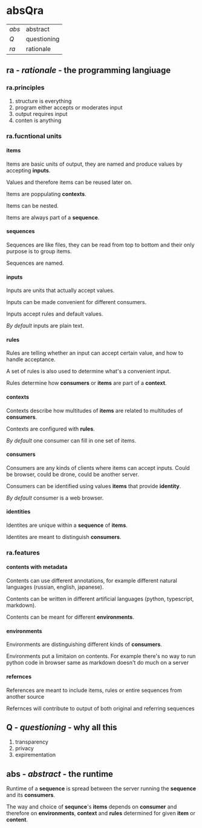 
# absQra

<table>
    <tr>
        <td>
            <i>abs</i>
        </td>
        <td>
            abstract
        </td>
    </tr>
    <tr>
        <td>
            <i>Q</i>
        </td>
        <td>
            questioning
        </td>
    </tr>
    <tr>
        <td>
            <i>ra</i>
        </td>
        <td>
            rationale
        </td>
    </tr>
</table>

## __ra__ - *rationale* - the programming langiuage

### __ra__.principles

1. structure is everything
2. program either accepts or moderates input
3. output requires input
4. conten is anything

### __ra__.fucntional units

#### items

Items are basic units of output, they are named and produce values by accepting __inputs__.

Values and therefore items can be reused later on.

Items are poppulating __contexts__.

Items can be nested.

Items are always part of a __sequence__.

#### sequences

Sequences are like files, they can be read from top to bottom and their only purpose is to group items.

Sequences are named.

#### inputs

Inputs are units that actually accept values.

Inputs can be made convenient for different consumers.

Inputs accept rules and default values.

_By default_ inputs are plain text.

#### rules

Rules are telling whether an input can accept certain value, and how to handle acceptance.

A set of rules is also used to determine what's a convenient input.

Rules determine how __consumers__ or __items__ are part of a __context__.

#### contexts

Contexts describe how multitudes of __items__ are related to multitudes of __consumers__.

Contexts are configured with __rules__.

_By default_ one consumer can fill in one set of items.

#### consumers

Consumers are any kinds of clients where items can accept inputs. Could be browser, could be drone, could be another server.

Consumers can be identified using values __items__ that provide __identity__.

_By default_ consumer is a web browser.

#### identities

Identites are unique within a __sequence__ of __items__.

Identites are meant to distinguish __consumers__.

### __ra__.features

#### contents with metadata

Contents can use different annotations, for example different natural languages (russian, english, japanese).

Contents can be written in different artificial languages (python, typescript, markdown).

Contents can be meant for different __environments__.

#### environments

Environments are distinguishing different kinds of __consumers__.

Environments put a limitaion on contents. For example there's no way to run python code in browser same as markdown doesn't do much on a server

#### refernces

References are meant to include items, rules or entire sequences from another source

Refernces will contribute to output of both original and referring sequences

## __Q__ - _questioning_ - why all this

1. transparency
2. privacy
3. expirementation

## __abs__ - _abstract_ - the runtime

Runtime of a __sequence__ is spread between the server running the __sequence__ and its __consumers__.

The way and choice of __sequnce__'s __items__ depends on __consumer__ and therefore on __environments__, __context__ and __rules__ determined for given __item__ or __content__.
